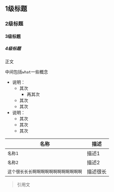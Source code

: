 ## 1级标题
### 2级标题
#### 3级标题
##### 4级标题
正文

中间包括`what`一些概念

- 说明：
  - 其次
    - 再其次
  - 其次
  - 其次
- 说明：
  - 其次
  - 其次
  - 其次

| 名称                                           | 描述                                   |
| ----------------------                         | --------------------                  |
|`名称1`                                        |描述1                                  |
|`名称2`                                        |描述2                                  |
|`这个很长长长啊啊啊啊啊啊啊啊啊啊啊啊`            |描述很长                               |
> 引用文
